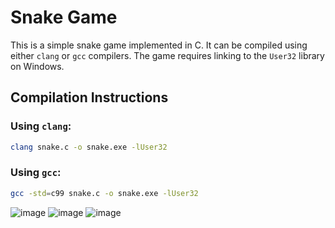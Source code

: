 # Snake Game

This is a simple snake game implemented in C. It can be compiled using either `clang` or `gcc` compilers. The game requires linking to the `User32` library on Windows.

## Compilation Instructions

### Using `clang`:
```bash
clang snake.c -o snake.exe -lUser32
```
### Using `gcc`:
```bash
gcc -std=c99 snake.c -o snake.exe -lUser32
```
![image](https://github.com/user-attachments/assets/8fb5917c-d2b1-48a9-83f0-e7d8b2682f9e)
![image](https://github.com/user-attachments/assets/d3674448-b584-4ca5-a1c9-0a97357c7601)
![image](https://github.com/user-attachments/assets/6e9fbfeb-823c-4daa-a8e6-46de66e30a36)
